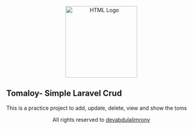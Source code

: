<p align="center"><a href="#" target="_blank"><img src="https://encrypted-tbn0.gstatic.com/images?q=tbn:ANd9GcQ5JCtmr6zRcaRwylHko_W243s7zaYjYYliOg&usqp=CAU" width="190" height="190" alt="HTML Logo"></a></p>

## Tomaloy- Simple Laravel Crud

This is a practice project to add, update, delete, view and show the toms


<p align="center">All rights reserved to <a href="https://github.com/DevAbdulAlimRony">devabdulalimrony</a></p>
